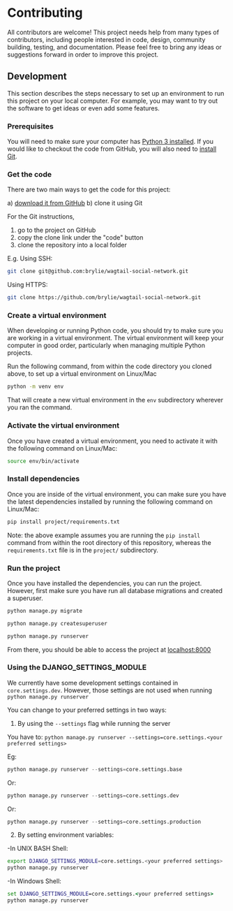 # Contributing

All contributors are welcome! This project needs help from many types of contributors, including people interested in code, design, community building, testing, and documentation. Please feel free to bring any ideas or suggestions forward in order to improve this project.

## Development

This section describes the steps necessary to set up an environment to run this project on your local computer. For example, you may want to try out the software to get ideas or even add some features.

### Prerequisites

You will need to make sure your computer has [Python 3 installed](https://www.python.org/downloads/). If you would like to checkout the code from GitHub, you will also need to [install Git](https://git-scm.com/book/en/v2/Getting-Started-Installing-Git).

### Get the code
There are two main ways to get the code for this project:

a) [download it from GitHub](https://github.com/brylie/wagtail-social-network/archive/refs/heads/develop.zip)
b) clone it using Git

For the Git instructions, 

1) go to the project on GitHub
2) copy the clone link under the "code" button
3) clone the repository into a local folder

E.g.
Using SSH:
```sh
git clone git@github.com:brylie/wagtail-social-network.git
```
Using HTTPS:
```sh
git clone https://github.com/brylie/wagtail-social-network.git
```

### Create a virtual environment

When developing or running Python code, you should try to make sure you are working in a virtual environment. The virtual environment will keep your computer in good order, particularly when managing multiple Python projects.

Run the following command, from within the code directory you cloned above, to set up a virtual environment on Linux/Mac

```sh
python -m venv env
```

That will create a new virtual environment in the `env` subdirectory wherever you ran the command.


### Activate the virtual environment

Once you have created a virtual environment, you need to activate it with the following command on Linux/Mac:

```sh
source env/bin/activate
```

### Install dependencies

Once you are inside of the virtual environment, you can make sure you have the latest dependencies installed by running the following command on Linux/Mac:

```sh
pip install project/requirements.txt
```

Note: the above example assumes you are running the `pip install` command from within the root directory of this repository, whereas the `requirements.txt` file is in the `project/` subdirectory.

### Run the project

Once you have installed the dependencies, you can run the project. However, first make sure you have run all database migrations and created a superuser.

```sh
python manage.py migrate
```

```sh
python manage.py createsuperuser
```

```sh
python manage.py runserver
```

From there, you should be able to access the project at [localhost:8000](http://localhost:8000)

### Using the DJANGO_SETTINGS_MODULE

We currently have some development settings contained in `core.settings.dev`. However, those settings are not used when running `python manage.py runserver`

You can change to your preferred settings in two ways:

1. By using the `--settings` flag while running the server

You have to:
`python manage.py runserver --settings=core.settings.<your preferred settings>`

Eg:
```py
python manage.py runserver --settings=core.settings.base
```

Or:
```py
python manage.py runserver --settings=core.settings.dev 
```

Or:
```py
python manage.py runserver --settings=core.settings.production 
```

2. By setting environment variables:

-In UNIX BASH Shell:
```sh
export DJANGO_SETTINGS_MODULE=core.settings.<your preferred settings>
python manage.py runserver
```

-In Windows Shell:
```cmd
set DJANGO_SETTINGS_MODULE=core.settings.<your preferred settings>
python manage.py runserver
```